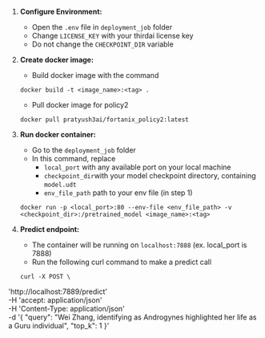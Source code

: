 1. **Configure Environment:**
   - Open the `.env` file in `deployment_job` folder 
   - Change `LICENSE_KEY` with your thirdai license key
   - Do not change the `CHECKPOINT_DIR` variable

2. **Create docker image:**
   - Build docker image with the command
   ```
   docker build -t <image_name>:<tag> .
   ```

   - Pull docker image for policy2
   ```
   docker pull pratyush3ai/fortanix_policy2:latest
   ```

3. **Run docker container:**  
   - Go to the `deployment_job` folder 
   - In this command, replace 
      -  `local_port` with any available port on your local machine
      -  `checkpoint_dir`with your model checkpoint directory, containing `model.udt`
      -  `env_file_path` path to your env file (in step 1)
   ```
   docker run -p <local_port>:80 --env-file <env_file_path> -v <checkpoint_dir>:/pretrained_model <image_name>:<tag>
   ```

4. **Predict endpoint:**
   - The container will be running on `localhost:7888` (ex. local_port is 7888)
   - Run the following curl command to make a predict call
   ```
   curl -X POST \
  'http://localhost:7889/predict' \
  -H 'accept: application/json' \
  -H 'Content-Type: application/json' \
  -d '{
    "query": "Wei Zhang, identifying as Androgynes highlighted her life as a Guru individual",
    "top_k": 1
  }'
   ```